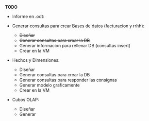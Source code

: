 
****TODO****
- Informe en .odt:

- Generar consultas para crear Bases de datos (facturacion y rrhh):
    - ~~Diseñar~~
    - ~~Generar consultas para crear la DB~~
    - Generar informacion para rellenar DB (consultas insert) 
    - Crear en la VM

- Hechos y Dimensiones:
    - Diseñar 
    - Generar consultas para crear la DB 
    - Generar consultas para responder las consignas
    - Generar modelo graficamente
    - Crear en la VM

- Cubos OLAP:
    - Diseñar 
    - Generar 



